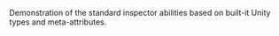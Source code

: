 Demonstration of the standard inspector abilities based on built-it Unity types and meta-attributes.
